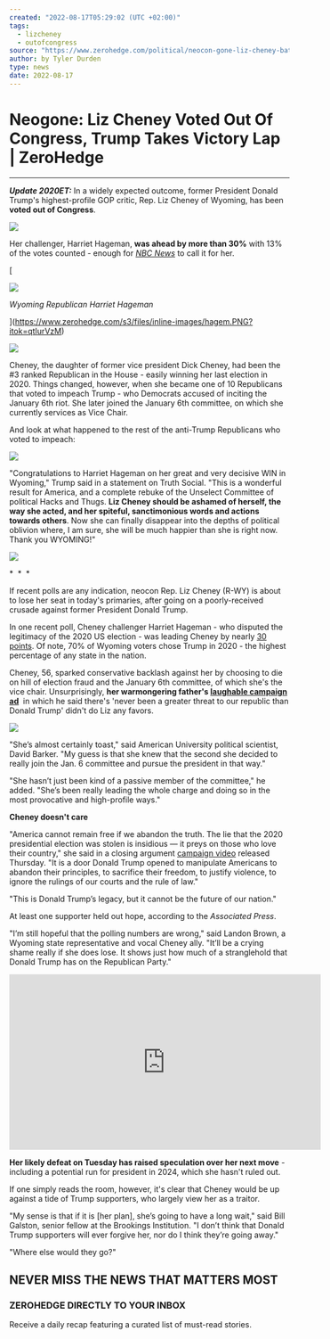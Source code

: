 ```yaml
---
created: "2022-08-17T05:29:02 (UTC +02:00)"
tags:
  - lizcheney
  - outofcongress
source: "https://www.zerohedge.com/political/neocon-gone-liz-cheney-battles-seat-wyoming-primary"
author: by Tyler Durden
type: news
date: 2022-08-17
---
```


# Neogone: Liz Cheney Voted Out Of Congress, Trump Takes Victory Lap | ZeroHedge

---

***Update 2020ET:*** In a widely expected outcome, former President Donald Trump's highest-profile GOP critic, Rep. Liz Cheney of Wyoming, has been **voted out of Congress**.

[![](https://assets.zerohedge.com/s3fs-public/styles/inline_image_mobile/public/inline-images/cheney%20schiff1_2.jpg?itok=oLFVbSzc)](https://www.zerohedge.com/s3/files/inline-images/cheney%20schiff1_2.jpg?itok=oLFVbSzc)

Her challenger, Harriet Hageman, **was ahead by more than 30%** with 13% of the votes counted - enough for [*NBC News*](https://www.nbcnews.com/politics/2022-primary-elections/wyoming-house-results) to call it for her.

\[

![](https://assets.zerohedge.com/s3fs-public/styles/inline_image_mobile/public/inline-images/hagem.PNG?itok=qtIurVzM)

*Wyoming Republican Harriet Hageman*

\](https://www.zerohedge.com/s3/files/inline-images/hagem.PNG?itok=qtIurVzM)

[![](https://assets.zerohedge.com/s3fs-public/styles/inline_image_mobile/public/inline-images/hageman.PNG?itok=AU109lVF)](https://www.zerohedge.com/s3/files/inline-images/hageman.PNG?itok=AU109lVF)

Cheney, the daughter of former vice president Dick Cheney, had been the #3 ranked Republican in the House - easily winning her last election in 2020. Things changed, however, when she became one of 10 Republicans that voted to impeach Trump - who Democrats accused of inciting the January 6th riot. She later joined the January 6th committee, on which she currently services as Vice Chair.

And look at what happened to the rest of the anti-Trump Republicans who voted to impeach:

[![](https://assets.zerohedge.com/s3fs-public/styles/inline_image_mobile/public/inline-images/FaVFPNJWYAAidTB.jpg?itok=xFtKttlO)](https://www.zerohedge.com/s3/files/inline-images/FaVFPNJWYAAidTB.jpg?itok=xFtKttlO)

"Congratulations to Harriet Hageman on her great and very decisive WIN in Wyoming," Trump said in a statement on Truth Social. "This is a wonderful result for America, and a complete rebuke of the Unselect Committee of political Hacks and Thugs. **Liz Cheney should be ashamed of herself, the way she acted, and her spiteful, sanctimonious words and actions towards others**. Now she can finally disappear into the depths of political oblivion where, I am sure, she will be much happier than she is right now. Thank you WYOMING!"

[![](https://assets.zerohedge.com/s3fs-public/styles/inline_image_mobile/public/inline-images/trump%20statement.jpg?itok=V_DgZmN2)](https://www.zerohedge.com/s3/files/inline-images/trump%20statement.jpg?itok=V_DgZmN2)

\*  \*  \*

If recent polls are any indication, neocon Rep. Liz Cheney (R-WY) is about to lose her seat in today's primaries, after going on a poorly-received crusade against former President Donald Trump.

In one recent poll, Cheney challenger Harriet Hageman - who disputed the legitimacy of the 2020 US election - was leading Cheney by nearly [30 points](https://www.wyomingpublicmedia.org/politics-government/2022-08-11/hageman-slightly-increases-her-lead-in-the-latest-u-s-house-poll). Of note, 70% of Wyoming voters chose Trump in 2020 - the highest percentage of any state in the nation.

Cheney, 56, sparked conservative backlash against her by choosing to die on hill of election fraud and the January 6th committee, of which she's the vice chair. Unsurprisingly, **her warmongering father's [laughable campaign ad](https://www.zerohedge.com/political/former-vp-dick-cheney-attacks-trump-ad-daughters-reelection-campaign)**  in which he said there's 'never been a greater threat to our republic than Donald Trump' didn't do Liz any favors.

[![](https://assets.zerohedge.com/s3fs-public/styles/inline_image_mobile/public/inline-images/cheney1cc.png?itok=01w0eeln)](https://www.zerohedge.com/s3/files/inline-images/cheney1cc.png?itok=01w0eeln)

"She’s almost certainly toast," said American University political scientist, David Barker. "My guess is that she knew that the second she decided to really join the Jan. 6 committee and pursue the president in that way."

"She hasn’t just been kind of a passive member of the committee," he added. "She’s been really leading the whole charge and doing so in the most provocative and high-profile ways."

**Cheney doesn't care**

"America cannot remain free if we abandon the truth. The lie that the 2020 presidential election was stolen is insidious — it preys on those who love their country," she said in a closing argument [campaign video](https://www.youtube.com/watch?v=FiHEi0SsqNQ) released Thursday. "It is a door Donald Trump opened to manipulate Americans to abandon their principles, to sacrifice their freedom, to justify violence, to ignore the rulings of our courts and the rule of law."

"This is Donald Trump’s legacy, but it cannot be the future of our nation."

At least one supporter held out hope, according to the *Associated Press*.

"I’m still hopeful that the polling numbers are wrong," said Landon Brown, a Wyoming state representative and vocal Cheney ally. "It’ll be a crying shame really if she does lose. It shows just how much of a stranglehold that Donald Trump has on the Republican Party."

<iframe allow="accelerometer; autoplay; clipboard-write; encrypted-media; gyroscope; picture-in-picture" allowfullscreen="" src="https://www.youtube.com/embed/rK8uKWcWfNg" title="YouTube video player" width="560" height="315" frameborder="0"></iframe>

**Her likely defeat on Tuesday has raised speculation over her next move** - including a potential run for president in 2024, which she hasn't ruled out.

If one simply reads the room, however, it's clear that Cheney would be up against a tide of Trump supporters, who largely view her as a traitor.

"My sense is that if it is \[her plan\], she’s going to have a long wait," said Bill Galston, senior fellow at the Brookings Institution. "I don’t think that Donald Trump supporters will ever forgive her, nor do I think they’re going away."

"Where else would they go?"

## NEVER MISS THE NEWS THAT MATTERS MOST

### ZEROHEDGE DIRECTLY TO YOUR INBOX

Receive a daily recap featuring a curated list of must-read stories.
